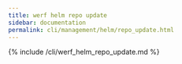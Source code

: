 ```yaml
---
title: werf helm repo update
sidebar: documentation
permalink: cli/management/helm/repo_update.html
---
```


{% include /cli/werf_helm_repo_update.md %}
